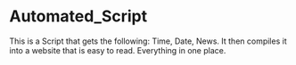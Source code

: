 # Automated_Script
This is a Script that gets the following: Time, Date, News. It then compiles it into a website that is easy to read. Everything in one place.
